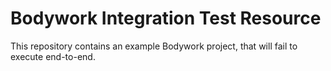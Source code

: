 # Bodywork Integration Test Resource

This repository contains an example Bodywork project, that will fail to execute end-to-end.
